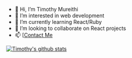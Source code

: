- 👋 Hi, I’m Timothy Mureithi
- 👀 I’m interested in web development
- 🌱 I’m currently learning React/Ruby
- 💞️ I’m looking to collaborate on React projects
- 📫 [[Contact Me](mailto:timothynjomo@gmail.com)




[![Timothy's github stats](https://github-readme-stats.vercel.app/api?username=timothymureithi)](https://github.com/timothymureithi/github-readme-stats)

<!---
timothymureithi/timothymureithi is a ✨ special ✨ repository because its `README.md` (this file) appears on your GitHub profile.
You can click the Preview link to take a look at your changes.
--->
